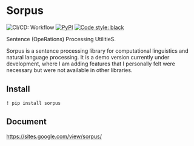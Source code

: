 # Sorpus
![CI/CD: Workflow](https://img.shields.io/badge/CI/CD-Workflow-green)
[![PyPI](https://img.shields.io/badge/PyPI-v0.0.1.post3-blue)](https://pypi.org/project/sorpus/)
[![Code style: black](https://img.shields.io/badge/code%20style-black-000000.svg)](https://github.com/psf/black)


Sentence (OpeRations) Processing UtilitieS.

Sorpus is a sentence processing library for computational linguistics and natural language processing. It is a demo version currently under development, where I am adding features that I personally felt were necessary but were not available in other libraries.
## Install
```
! pip install sorpus
```
## Document
https://sites.google.com/view/sorpus/
